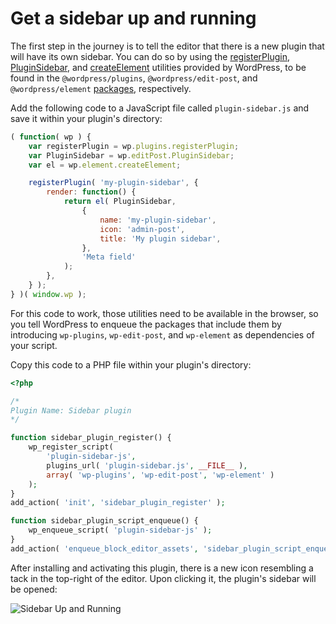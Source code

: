 # Get a sidebar up and running

The first step in the journey is to tell the editor that there is a new plugin that will have its own sidebar. You can do so by using the [registerPlugin](../../../../../docs/designers-developers/developers/packages/packages-plugins/), [PluginSidebar](../../../../../docs/designers-developers/developers/packages/packages-edit-post/#pluginsidebar), and [createElement](../../../../../docs/designers-developers/developers/packages/packages-element/) utilities provided by WordPress, to be found in the `@wordpress/plugins`, `@wordpress/edit-post`, and `@wordpress/element` [packages](../../../../../docs/designers-developers/developers/packages/), respectively.

Add the following code to a JavaScript file called `plugin-sidebar.js` and save it within your plugin's directory:

```js
( function( wp ) {
	var registerPlugin = wp.plugins.registerPlugin;
	var PluginSidebar = wp.editPost.PluginSidebar;
	var el = wp.element.createElement;

	registerPlugin( 'my-plugin-sidebar', {
		render: function() {
			return el( PluginSidebar,
				{
					name: 'my-plugin-sidebar',
					icon: 'admin-post',
					title: 'My plugin sidebar',
				},
				'Meta field'
			);
		},
	} );
} )( window.wp );
```

For this code to work, those utilities need to be available in the browser, so you tell WordPress to enqueue the packages that include them by introducing `wp-plugins`, `wp-edit-post`, and `wp-element` as dependencies of your script.

Copy this code to a PHP file within your plugin's directory:

```php
<?php

/*
Plugin Name: Sidebar plugin
*/

function sidebar_plugin_register() {
	wp_register_script(
		'plugin-sidebar-js',
		plugins_url( 'plugin-sidebar.js', __FILE__ ),
		array( 'wp-plugins', 'wp-edit-post', 'wp-element' )
	);
}
add_action( 'init', 'sidebar_plugin_register' );

function sidebar_plugin_script_enqueue() {
	wp_enqueue_script( 'plugin-sidebar-js' );
}
add_action( 'enqueue_block_editor_assets', 'sidebar_plugin_script_enqueue' );
```

After installing and activating this plugin, there is a new icon resembling a tack in the top-right of the editor. Upon clicking it, the plugin's sidebar will be opened:

![Sidebar Up and Running](https://raw.githubusercontent.com/WordPress/gutenberg/master/docs/designers-developers/assets/sidebar-up-and-running.png)
